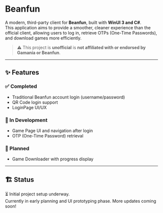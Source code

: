 # Beanfun

A modern, third-party client for **Beanfun**, built with **WinUI 3 and C#**.  
This application aims to provide a smoother, cleaner experience than the official client, allowing users to log in, retrieve OTPs (One-Time Passwords), and download games more efficiently.

> ⚠️ This project is **unofficial** is **not affiliated with or endorsed by Gamania or Beanfun**.

---

## ✨ Features

### ✅ Completed

- Traditional Beanfun account login (username/password)
- QR Code login support
- LoginPage UI/UX

### 🚧 In Development

- Game Page UI and navigation after login
- OTP (One-Time Password) retrieval

### 📝 Planned
- Game Downloader with progress display

---

## 🏗️ Status

⏳ Initial project setup underway.  
Currently in early planning and UI prototyping phase. More updates coming soon!

